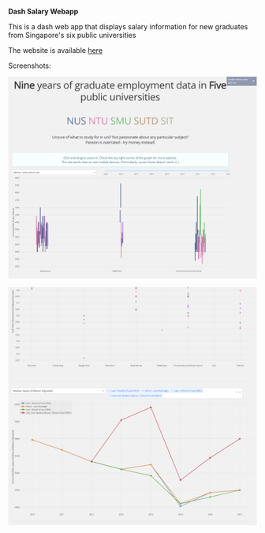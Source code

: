 **Dash Salary Webapp**

This is a dash web app that displays salary information for new graduates from Singapore's six public universities

The website is available [here](https://whatcourse.herokuapp.com)

Screenshots:

![screenshot here](https://raw.githubusercontent.com/Shermjj/course-salary-info/master/screenshots/image.png)

![screenshot here](https://raw.githubusercontent.com/Shermjj/course-salary-info/master/screenshots/image2.png)